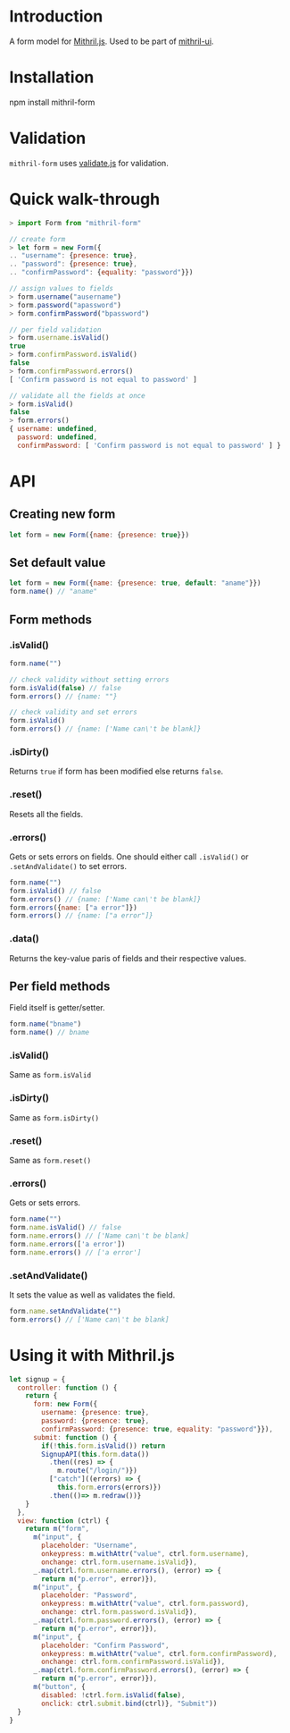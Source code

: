 # Introduction
A form model for [Mithril.js](https://github.com/lhorie/mithril.js/). Used to be part of [mithril-ui](https://github.com/ludbek/mithril-ui).

# Installation
npm install mithril-form

# Validation
`mithril-form` uses [validate.js](https://validatejs.org/) for validation.

# Quick walk-through
```javascript
> import Form from "mithril-form"

// create form
> let form = new Form({
.. "username": {presence: true},
.. "password": {presence: true},
.. "confirmPassword": {equality: "password"}})

// assign values to fields
> form.username("ausername")
> form.password("apassword")
> form.confirmPassword("bpassword")

// per field validation
> form.username.isValid()
true
> form.confirmPassword.isValid()
false
> form.confirmPassword.errors()
[ 'Confirm password is not equal to password' ]

// validate all the fields at once
> form.isValid()
false
> form.errors()
{ username: undefined,
  password: undefined,
  confirmPassword: [ 'Confirm password is not equal to password' ] }
```

# API
## Creating new form
```javascript
let form = new Form({name: {presence: true}})
```
## Set default value
```javascript
let form = new Form({name: {presence: true, default: "aname"}})
form.name() // "aname"
```
## Form methods
### .isValid()
```javascript
form.name("")

// check validity without setting errors
form.isValid(false) // false
form.errors() // {name: ""}

// check validity and set errors
form.isValid()
form.errors() // {name: ['Name can\'t be blank]}
```
### .isDirty()
Returns `true` if form has been modified else returns `false`.

### .reset()
Resets all the fields.

### .errors()
Gets or sets errors on fields.
One should either call `.isValid()` or `.setAndValidate()` to set errors.
```javascript
form.name("")
form.isValid() // false
form.errors() // {name: ['Name can\'t be blank]}
form.errors({name: ["a error"]})
form.errors() // {name: ["a error"]}
```
### .data()
Returns the key-value paris of fields and their respective values.

## Per field methods
Field itself is getter/setter.
```javascript
form.name("bname")
form.name() // bname
```

### .isValid()
Same as `form.isValid`

### .isDirty()
Same as `form.isDirty()`

### .reset()
Same as `form.reset()`

### .errors()
Gets or sets errors.
```javascript
form.name("")
form.name.isValid() // false
form.name.errors() // ['Name can\'t be blank]
form.name.errors(['a error'])
form.name.errors() // ['a error']
```

### .setAndValidate()
It sets the value as well as validates the field.
```javascript
form.name.setAndValidate("")
form.errors() // ['Name can\'t be blank]
```

# Using it with Mithril.js
```javascript
let signup = {
  controller: function () {
    return {
      form: new Form({
        username: {presence: true},
        password: {presence: true},
        confirmPassword: {presence: true, equality: "password"}}),
      submit: function () {
        if(!this.form.isValid()) return
        SignupAPI(this.form.data())
          .then((res) => {
            m.route("/login/")})
          ["catch"]((errors) => {
            this.form.errors(errors)})
          .then(()=> m.redraw())}
    }
  },
  view: function (ctrl) {
    return m("form",
      m("input", {
        placeholder: "Username",
        onkeypress: m.withAttr("value", ctrl.form.username),
        onchange: ctrl.form.username.isValid}),
      _.map(ctrl.form.username.errors(), (error) => {
        return m("p.error", error)}),
      m("input", {
        placeholder: "Password",
        onkeypress: m.withAttr("value", ctrl.form.password),
        onchange: ctrl.form.password.isValid}),
      _.map(ctrl.form.password.errors(), (error) => {
        return m("p.error", error)}),
      m("input", {
        placeholder: "Confirm Password",
        onkeypress: m.withAttr("value", ctrl.form.confirmPassword),
        onchange: ctrl.form.confirmPassword.isValid}),
      _.map(ctrl.form.confirmPassword.errors(), (error) => {
        return m("p.error", error)}),
      m("button", {
        disabled: !ctrl.form.isValid(false),
        onclick: ctrl.submit.bind(ctrl)}, "Submit"))
  }
}
```

